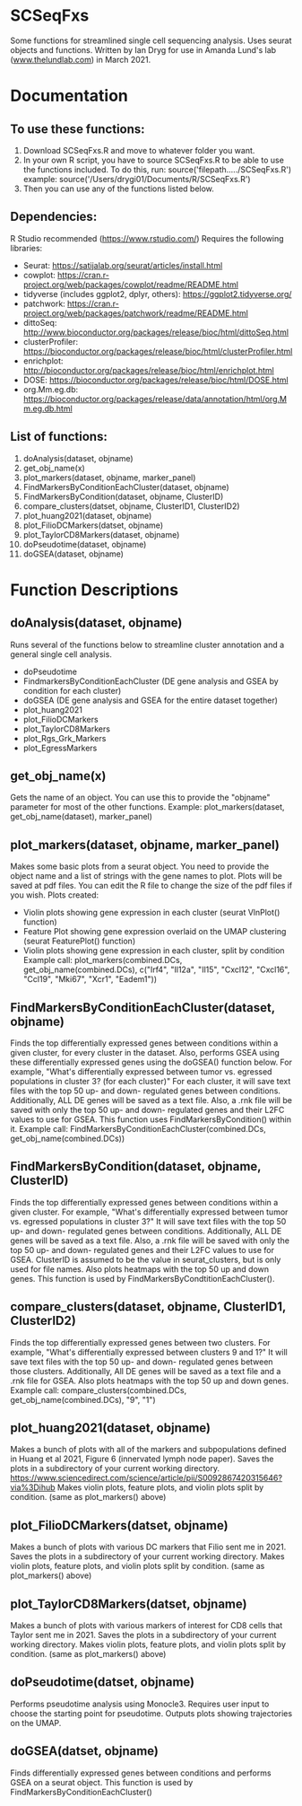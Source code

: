 # SCSeqFxs
Some functions for streamlined single cell sequencing analysis. Uses seurat objects and functions. 
Written by Ian Dryg for use in Amanda Lund's lab (www.thelundlab.com) in March 2021. 

# Documentation
## To use these functions:
1. Download SCSeqFxs.R and move to whatever folder you want. 
2. In your own R script, you have to source SCSeqFxs.R to be able to use the functions included. To do this, run:
source('filepath...../SCSeqFxs.R')
example: 
source('/Users/drygi01/Documents/R/SCSeqFxs.R')
3. Then you can use any of the functions listed below. 

## Dependencies: 
R Studio recommended (https://www.rstudio.com/)
Requires the following libraries:
- Seurat: https://satijalab.org/seurat/articles/install.html
- cowplot: https://cran.r-project.org/web/packages/cowplot/readme/README.html
- tidyverse (includes ggplot2, dplyr, others): https://ggplot2.tidyverse.org/
- patchwork: https://cran.r-project.org/web/packages/patchwork/readme/README.html
- dittoSeq: http://www.bioconductor.org/packages/release/bioc/html/dittoSeq.html
- clusterProfiler: https://bioconductor.org/packages/release/bioc/html/clusterProfiler.html
- enrichplot: http://bioconductor.org/packages/release/bioc/html/enrichplot.html
- DOSE: https://bioconductor.org/packages/release/bioc/html/DOSE.html
- org.Mm.eg.db: https://bioconductor.org/packages/release/data/annotation/html/org.Mm.eg.db.html

## List of functions:
1. doAnalysis(dataset, objname)
2. get_obj_name(x)
3. plot_markers(dataset, objname, marker_panel)
4. FindMarkersByConditionEachCluster(dataset, objname)
5. FindMarkersByCondition(dataset, objname, ClusterID)
6. compare_clusters(datset, objname, ClusterID1, ClusterID2)
7. plot_huang2021(dataset, objname)
8. plot_FilioDCMarkers(datset, objname)
9. plot_TaylorCD8Markers(dataset, objname)
10. doPseudotime(dataset, objname)
11. doGSEA(dataset, objname)

# Function Descriptions
## doAnalysis(dataset, objname)
Runs several of the functions below to streamline cluster annotation and a general single cell analysis. 
- doPseudotime 
- FindmarkersByConditionEachCluster (DE gene analysis and GSEA by condition for each cluster)
- doGSEA (DE gene analysis and GSEA for the entire dataset together)
- plot_huang2021
- plot_FilioDCMarkers
- plot_TaylorCD8Markers
- plot_Rgs_Grk_Markers
- plot_EgressMarkers

## get_obj_name(x)
Gets the name of an object. You can use this to provide the "objname" parameter for most of the other functions. 
Example:
plot_markers(dataset, get_obj_name(dataset), marker_panel)

## plot_markers(dataset, objname, marker_panel)
Makes some basic plots from a seurat object. You need to provide the object name and a list of strings with the gene names to plot. 
Plots will be saved at pdf files. You can edit the R file to change the size of the pdf files if you wish. 
Plots created: 
- Violin plots showing gene expression in each cluster (seurat VlnPlot() function)
- Feature Plot showing gene expression overlaid on the UMAP clustering (seurat FeaturePlot() function)
- Violin plots showing gene expression in each cluster, split by condition
Example call:
plot_markers(combined.DCs, get_obj_name(combined.DCs), c("Irf4", "Il12a", "Il15", "Cxcl12", "Cxcl16", "Ccl19", "Mki67", "Xcr1", "Eadem1"))

## FindMarkersByConditionEachCluster(dataset, objname)
Finds the top differentially expressed genes between conditions within a given cluster, for every cluster in the dataset. Also, performs GSEA using these differentially expressed genes using the doGSEA() function below. 
For example, "What's differentially expressed between tumor vs. egressed populations in cluster 3? (for each cluster)"
For each cluster, it will save text files with the top 50 up- and down- regulated genes between conditions. Additionally, ALL DE genes will be saved as a text file. Also, a .rnk file will be saved with only the top 50 up- and down- regulated genes and their L2FC values to use for GSEA. 
This function uses FindMarkersByCondition() within it. 
Example call: 
FindMarkersByConditionEachCluster(combined.DCs, get_obj_name(combined.DCs))

## FindMarkersByCondition(dataset, objname, ClusterID)
Finds the top differentially expressed genes between conditions within a given cluster. 
For example, "What's differentially expressed between tumor vs. egressed populations in cluster 3?"
It will save text files with the top 50 up- and down- regulated genes between conditions. Additionally, ALL DE genes will be saved as a text file. Also, a .rnk file will be saved with only the top 50 up- and down- regulated genes and their L2FC values to use for GSEA. 
ClusterID is assumed to be the value in seurat_clusters, but is only used for file names. 
Also plots heatmaps with the top 50 up and down genes. 
This function is used by FindMarkersByCondtitionEachCluster(). 

## compare_clusters(dataset, objname, ClusterID1, ClusterID2)
Finds the top differentially expressed genes between two clusters. 
For example, "What's differentially expressed between clusters 9 and 1?"
It will save text files with the top 50 up- and down- regulated genes between those clusters. Additionally, All DE genes will be saved as a text file and a .rnk file for GSEA. Also plots heatmaps with the top 50 up and down genes. 
Example call: 
compare_clusters(combined.DCs, get_obj_name(combined.DCs), "9", "1")

## plot_huang2021(dataset, objname)
Makes a bunch of plots with all of the markers and subpopulations defined in Huang et al 2021, Figure 6 (innervated lymph node paper). 
Saves the plots in a subdirectory of your current working directory. 
https://www.sciencedirect.com/science/article/pii/S0092867420315646?via%3Dihub
Makes violin plots, feature plots, and violin plots split by condition. (same as plot_markers() above)

## plot_FilioDCMarkers(datset, objname)
Makes a bunch of plots with various DC markers that Filio sent me in 2021. 
Saves the plots in a subdirectory of your current working directory. 
Makes violin plots, feature plots, and violin plots split by condition. (same as plot_markers() above)

## plot_TaylorCD8Markers(datset, objname)
Makes a bunch of plots with various markers of interest for CD8 cells that Taylor sent me in 2021. 
Saves the plots in a subdirectory of your current working directory. 
Makes violin plots, feature plots, and violin plots split by condition. (same as plot_markers() above)

## doPseudotime(datset, objname)
Performs pseudotime analysis using Monocle3. Requires user input to choose the starting point for pseudotime. Outputs plots showing trajectories on the UMAP. 

## doGSEA(datset, objname)
Finds differentially expressed genes between conditions and performs GSEA on a seurat object. This function is used by FindMarkersByConditionEachCluster() 

